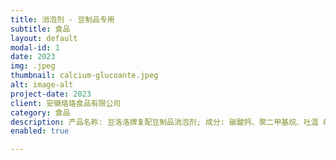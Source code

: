 ```yaml
---
title: 消泡剂 - 豆制品专用
subtitle: 食品
layout: default
modal-id: 1
date: 2023
img: .jpeg
thumbnail: calcium-glucoante.jpeg
alt: image-alt
project-date: 2023
client: 安徽珞珞食品有限公司
category: 食品
description: 产品名称: 豆洛洛牌复配豆制品消泡剂; 成分: 碳酸钙、聚二甲基烷、吐温 80、二氧化硅、司盘 60; 执行标准:GB26687-2011; 规格:2000克/袋 5袋/箱
enabled: true

---
```

